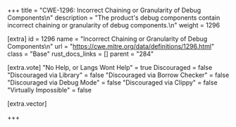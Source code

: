 +++
title = "CWE-1296: Incorrect Chaining or Granularity of Debug Components\n"
description = "The product's debug components contain incorrect chaining or granularity of debug components.\n"
weight = 1296

[extra]
id = 1296
name = "Incorrect Chaining or Granularity of Debug Components\n"
url = "https://cwe.mitre.org/data/definitions/1296.html"
class = "Base"
rust_docs_links = []
parent = "284"

[extra.vote]
"No Help, or Langs Wont Help" = true
Discouraged = false
"Discouraged via Library" = false
"Discouraged via Borrow Checker" = false
"Discouraged via Debug Mode" = false
"Discouraged via Clippy" = false
"Virtually Impossible" = false

[extra.vector]

+++